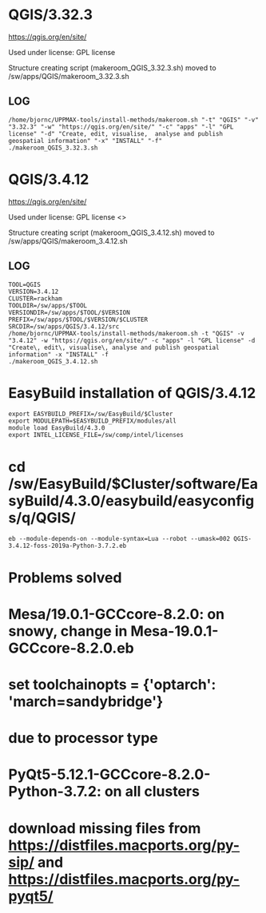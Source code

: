 QGIS/3.32.3
========================

<https://qgis.org/en/site/>

Used under license:
GPL license


Structure creating script (makeroom_QGIS_3.32.3.sh) moved to /sw/apps/QGIS/makeroom_3.32.3.sh

LOG
---

    /home/bjornc/UPPMAX-tools/install-methods/makeroom.sh "-t" "QGIS" "-v" "3.32.3" "-w" "https://qgis.org/en/site/" "-c" "apps" "-l" "GPL license" "-d" "Create, edit, visualise,  analyse and publish geospatial information" "-x" "INSTALL" "-f"
    ./makeroom_QGIS_3.32.3.sh
QGIS/3.4.12
========================

<https://qgis.org/en/site/>

Used under license:
GPL license
<>

Structure creating script (makeroom_QGIS_3.4.12.sh) moved to /sw/apps/QGIS/makeroom_3.4.12.sh

LOG
---

    TOOL=QGIS
    VERSION=3.4.12
    CLUSTER=rackham
    TOOLDIR=/sw/apps/$TOOL
    VERSIONDIR=/sw/apps/$TOOL/$VERSION
    PREFIX=/sw/apps/$TOOL/$VERSION/$CLUSTER
    SRCDIR=/sw/apps/QGIS/3.4.12/src
    /home/bjornc/UPPMAX-tools/install-methods/makeroom.sh -t "QGIS" -v "3.4.12" -w "https://qgis.org/en/site/" -c "apps" -l "GPL license" -d "Create\, edit\, visualise\, analyse and publish geospatial information" -x "INSTALL" -f
    ./makeroom_QGIS_3.4.12.sh

# EasyBuild installation of QGIS/3.4.12

    export EASYBUILD_PREFIX=/sw/EasyBuild/$Cluster
    export MODULEPATH=$EASYBUILD_PREFIX/modules/all
    module load EasyBuild/4.3.0
    export INTEL_LICENSE_FILE=/sw/comp/intel/licenses

#   cd /sw/EasyBuild/$Cluster/software/EasyBuild/4.3.0/easybuild/easyconfigs/q/QGIS/
    eb --module-depends-on --module-syntax=Lua --robot --umask=002 QGIS-3.4.12-foss-2019a-Python-3.7.2.eb
#    Problems solved
#    Mesa/19.0.1-GCCcore-8.2.0: on snowy, change in Mesa-19.0.1-GCCcore-8.2.0.eb
#       set toolchainopts = {'optarch': 'march=sandybridge'} 
#	due to processor type
#    PyQt5-5.12.1-GCCcore-8.2.0-Python-3.7.2: on all clusters
#       download missing files from https://distfiles.macports.org/py-sip/ and https://distfiles.macports.org/py-pyqt5/	 

